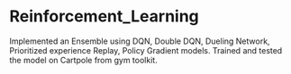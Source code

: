 # Reinforcement_Learning 
Implemented an Ensemble  using DQN, Double DQN, Dueling Network, Prioritized experience Replay, Policy Gradient models.
Trained and tested the model on Cartpole from gym toolkit.
